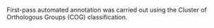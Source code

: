 First-pass automated annotation was carried out using the Cluster of
Orthologous Groups (COG) classification.
